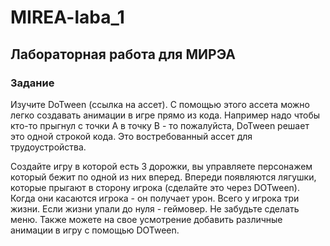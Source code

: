 # MIREA-laba_1
## Лабораторная работа для МИРЭА
### Задание
Изучите DoTween (ссылка на ассет). С помощью этого ассета можно легко создавать анимации в игре прямо из кода. Например надо чтобы кто-то прыгнул с точки A в точку B - то пожалуйста, DoTween решает это одной строкой кода. Это востребованный ассет для трудоустройства.

Создайте игру в которой есть 3 дорожки, вы управляете персонажем который бежит по одной из них вперед. Впереди появляются лягушки, которые прыгают в сторону игрока (сделайте это через DOTween). Когда они касаются игрока - он получает урон. Всего у игрока три жизни. Если жизни упали до нуля - геймовер. Не забудьте сделать меню. Также можете на свое усмотрение добавить различные анимации в игру с помощью DOTween.
